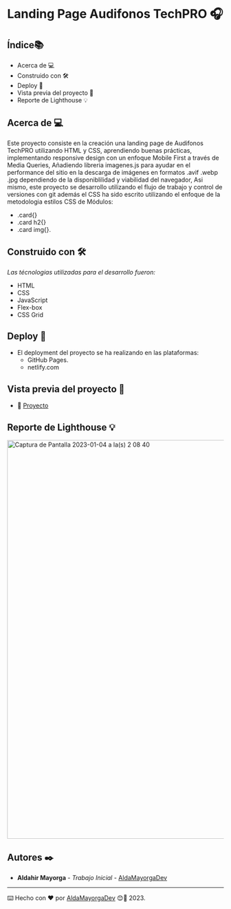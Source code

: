# Landing Page Audifonos TechPRO 🎧

## Índice📚 
* Acerca de 💻 
* Construido con 🛠️
* Deploy 🚀 
* Vista previa del proyecto 👀 
* Reporte de Lighthouse 💡 

## Acerca de 💻 

Este proyecto consiste en la creación una landing page de Audifonos TechPRO utilizando HTML y CSS, aprendiendo buenas prácticas, implementando responsive design con un enfoque Mobile First a través de Media Queries, Añadiendo libreria imagenes.js para ayudar en el performance del sitio en la descarga de imágenes en formatos .avif .webp .jpg dependiendo de la disponiblilidad y viabilidad del navegador, Asi mismo, este proyecto se desarrollo utilizando el flujo de trabajo y control de versiones con git además el CSS ha sido escrito utilizando el enfoque de la metodologia estilos CSS de Módulos:

* .card{}
* .card h2{}
* .card img{}.


## Construido con 🛠️

_Las técnologias utilizadas para el desarrollo fueron:_

* HTML 
* CSS
* JavaScript
* Flex-box
* CSS Grid

## Deploy 🚀  

* El deployment del proyecto se ha realizando en las plataformas:
    * GitHub Pages.
    * netlify.com

## Vista previa del proyecto 👀 

* 👀  [Proyecto](https://aldamayorgadev.github.io/02-TechPro/)


## Reporte de Lighthouse 💡 

<img width="927" alt="Captura de Pantalla 2023-01-04 a la(s) 2 08 40" src="https://user-images.githubusercontent.com/94152243/210510870-b57d7589-7aae-44fa-97d9-e575b2e20daa.png">




## Autores ✒️

* **Aldahir Mayorga** - *Trabajo Inicial* - [AldaMayorgaDev](https://github.com/AldaMayorgaDev)





---
⌨️ Hecho con ❤️ por [AldaMayorgaDev](https://github.com/AldaMayorgaDev) 😊🚀 2023.
